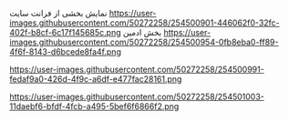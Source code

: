 نمایش بخشی از فرانت سایت
https://user-images.githubusercontent.com/50272258/254500901-446062f0-32fc-402f-b8cf-6c17f145685c.png
بخش ادمین 
https://user-images.githubusercontent.com/50272258/254500954-0fb8eba0-ff89-4f6f-8143-d6bcede8fa4f.png

https://user-images.githubusercontent.com/50272258/254500991-fedaf9a0-426d-4f9c-a6df-e477fac28161.png

https://user-images.githubusercontent.com/50272258/254501003-11daebf6-bfdf-4fcb-a495-5bef6f6866f2.png

